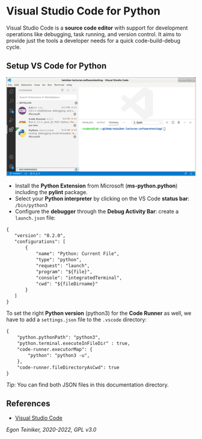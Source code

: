 # Visual Studio Code for Python

Visual Studio Code is a **source code editor** with support for development operations like debugging, 
task running, and version control. 
It aims to provide just the tools a developer needs for a quick code-build-debug cycle.

 
## Setup VS Code for Python

![Visual Studio Code](figures/VS-Code.png)

* Install the **Python Extension** from Microsoft (**ms-python.python**) including 
  the **pylint** package.
* Select your **Python interpreter** by clicking on the VS Code **status bar**: `/bin/python3`
* Configure the **debugger** through the **Debug Activity Bar**: create a `launch.json` file: 
 ```      
{
    "version": "0.2.0",
    "configurations": [
        {
            "name": "Python: Current File",
            "type": "python",
            "request": "launch",
            "program": "${file}",
            "console": "integratedTerminal",
            "cwd": "${fileDirname}"
        }
    ]
}	
```       

To set the right **Python version** (python3) for the **Code Runner** as well, we have to add a
`settings.json` file to the `.vscode` directory:
```   
{
    "python.pythonPath": "python3",
    "python.terminal.executeInFileDir" : true,
    "code-runner.executorMap": {
        "python": "python3 -u",
    },
    "code-runner.fileDirectoryAsCwd": true
}
```   

_Tip_: You can find both JSON files in this documentation directory.

## References
* [Visual Studio Code](https://code.visualstudio.com/)

*Egon Teiniker, 2020-2022, GPL v3.0*
